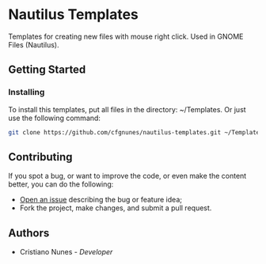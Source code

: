 # Nautilus Templates

Templates for creating new files with mouse right click. Used in GNOME Files (Nautilus).

## Getting Started

### Installing

To install this templates, put all files in the directory: ~/Templates.
Or just use the following command:

```sh
git clone https://github.com/cfgnunes/nautilus-templates.git ~/Templates
```

## Contributing

If you spot a bug, or want to improve the code, or even make the content better, you can do the following:

* [Open an issue](https://github.com/cfgnunes/xdg-templates/issues/new) describing the bug or feature idea;
* Fork the project, make changes, and submit a pull request.

## Authors

* Cristiano Nunes - *Developer*
